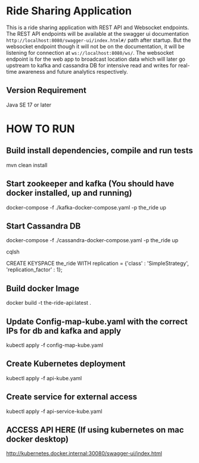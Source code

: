 # Ride Sharing Application

This is a ride sharing application with REST API and Websocket endpoints. The REST API endpoints will be available at the swagger ui documentation `http://localhost:8080/swagger-ui/index.html#/` path after startup. But the websocket endpoint though it will not be on the documentation, it will be listening for connection at `ws://localhost:8080/ws/`. The websocket endpoint is for the web app to broadcast location data which will later go upstream to kafka and cassandra DB for intensive read and writes for real-time awareness and future analytics respectively.

## Version Requirement
Java SE 17 or later

# HOW TO RUN


## Build install dependencies, compile and run tests

mvn clean install

## Start zookeeper and kafka (You should have docker installed, up and running)

docker-compose -f ./kafka-docker-compose.yaml -p the_ride up


## Start Cassandra DB

docker-compose -f ./cassandra-docker-compose.yaml -p the_ride up

cqlsh

CREATE KEYSPACE the_ride WITH replication = {'class' : 'SimpleStrategy', 'replication_factor' : 1};

## Build docker Image

docker build -t the-ride-api:latest .

## Update Config-map-kube.yaml with the correct IPs for db and kafka and apply
kubectl apply -f config-map-kube.yaml

## Create Kubernetes deployment
kubectl apply -f api-kube.yaml

## Create service for external access
kubectl apply -f api-service-kube.yaml

## ACCESS API HERE (If using kubernetes on mac docker desktop)

http://kubernetes.docker.internal:30080/swagger-ui/index.html




